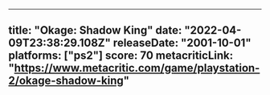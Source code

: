 
---
title: "Okage: Shadow King"
date: "2022-04-09T23:38:29.108Z"
releaseDate: "2001-10-01"
platforms: ["ps2"]
score: 70
metacriticLink: "https://www.metacritic.com/game/playstation-2/okage-shadow-king"
---
